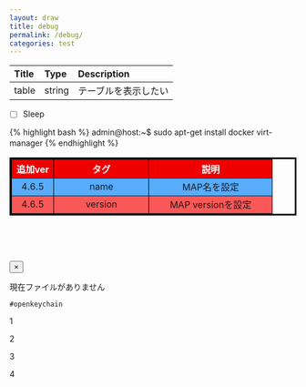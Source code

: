 ```yaml
---
layout: draw
title: debug
permalink: /debug/
categories: test
---
```

 |Title|Type|Description|
|:---|:---|:---|
|table|string|テーブルを表示したい|
  


- [ ] Sleep

{% highlight bash %}
admin@host:~$ sudo apt-get install docker virt-manager
{% endhighlight %}
　　

<table border="3" width="500" cellspacing="3" cellpadding="" bordercolor="#000000">
<tr>
<th bgcolor="#EE0000"><font color="#FFFFFF">追加ver</font></th>
<th bgcolor="#EE0000" width="100"><font color="#FFFFFF">タグ</font></th>
<th bgcolor="#EE0000" width="200"><font color="#FFFFFF">説明</font></th>
</tr>
<tr>
<td bgcolor="#58ACFA" align="center" nowrap>4.6.5</td>
<td bgcolor="#58ACFA" align="center" width="150">name</td>
<td bgcolor="#58ACFA" align="center" width="200">MAP名を設定</td>
</tr>
<tr>
<td bgcolor="#FA5858" align="center" nowrap>4.6.5</td>
<td bgcolor="#FA5858" align="center" width="150">version</td>
<td bgcolor="#FA5858" align="center" width="200">MAP versionを設定</td>
</tr>
</table>


<div class="tab-pane fade active in" id="minecraft">
                <div class="alert alert-dismissible alert-warning" style="margin-right: 5rem; margin-top: 5rem;">
                    <button type="button" class="close" data-dismiss="alert">&times;</button>
                    <p>現在ファイルがありません</p>
                </div>
            </div>
  
<code class="highlighter-rouge">#openkeychain</code>

<p class="alert alert-success">1</p>
<p class="alert alert-info">2</p>
<p class="alert alert-warning">3</p>
<p class="alert alert-error">4</p>


